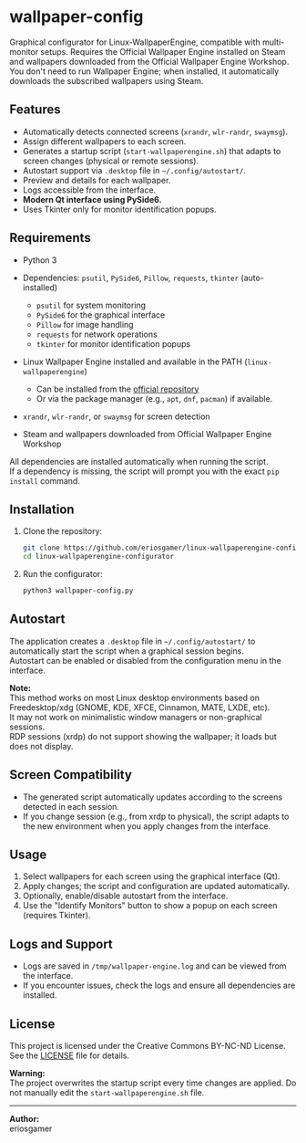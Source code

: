 # wallpaper-config

Graphical configurator for Linux-WallpaperEngine, compatible with multi-monitor setups.
Requires the Official Wallpaper Engine installed on Steam and wallpapers downloaded from the Official Wallpaper Engine Workshop. You don't need to run Wallpaper Engine; when installed, it automatically downloads the subscribed wallpapers using Steam.

## Features

- Automatically detects connected screens (`xrandr`, `wlr-randr`, `swaymsg`).
- Assign different wallpapers to each screen.
- Generates a startup script (`start-wallpaperengine.sh`) that adapts to screen changes (physical or remote sessions).
- Autostart support via `.desktop` file in `~/.config/autostart/`.
- Preview and details for each wallpaper.
- Logs accessible from the interface.
- **Modern Qt interface using PySide6.**
- Uses Tkinter only for monitor identification popups.

## Requirements

- Python 3
- Dependencies: `psutil`, `PySide6`, `Pillow`, `requests`, `tkinter` (auto-installed)
  - `psutil` for system monitoring
  - `PySide6` for the graphical interface
  - `Pillow` for image handling
  - `requests` for network operations
  - `tkinter` for monitor identification popups
- Linux Wallpaper Engine installed and available in the PATH (`linux-wallpaperengine`)
  - Can be installed from the [official repository](https://github.com/Almamu/linux-wallpaperengine)
  - Or via the package manager (e.g., `apt`, `dnf`, `pacman`) if available.
- `xrandr`, `wlr-randr`, or `swaymsg` for screen detection
  
- Steam and wallpapers downloaded from Official Wallpaper Engine Workshop

All dependencies are installed automatically when running the script.  
If a dependency is missing, the script will prompt you with the exact `pip install` command.

## Installation

1. Clone the repository:
   ```bash
   git clone https://github.com/eriosgamer/linux-wallpaperengine-configurator.git
   cd linux-wallpaperengine-configurator
   ```
2. Run the configurator:
   ```bash
   python3 wallpaper-config.py
   ```

## Autostart

The application creates a `.desktop` file in `~/.config/autostart/` to automatically start the script when a graphical session begins.  
Autostart can be enabled or disabled from the configuration menu in the interface.

**Note:**  
This method works on most Linux desktop environments based on Freedesktop/xdg (GNOME, KDE, XFCE, Cinnamon, MATE, LXDE, etc).  
It may not work on minimalistic window managers or non-graphical sessions.  
RDP sessions (xrdp) do not support showing the wallpaper; it loads but does not display.

## Screen Compatibility

- The generated script automatically updates according to the screens detected in each session.
- If you change session (e.g., from xrdp to physical), the script adapts to the new environment when you apply changes from the interface.

## Usage

1. Select wallpapers for each screen using the graphical interface (Qt).
2. Apply changes; the script and configuration are updated automatically.
3. Optionally, enable/disable autostart from the interface.
4. Use the "Identify Monitors" button to show a popup on each screen (requires Tkinter).

## Logs and Support

- Logs are saved in `/tmp/wallpaper-engine.log` and can be viewed from the interface.
- If you encounter issues, check the logs and ensure all dependencies are installed.

## License

This project is licensed under the Creative Commons BY-NC-ND License. See the [LICENSE](LICENSE) file for details.

**Warning:**  
The project overwrites the startup script every time changes are applied. Do not manually edit the `start-wallpaperengine.sh` file.

---

**Author:**  
eriosgamer
